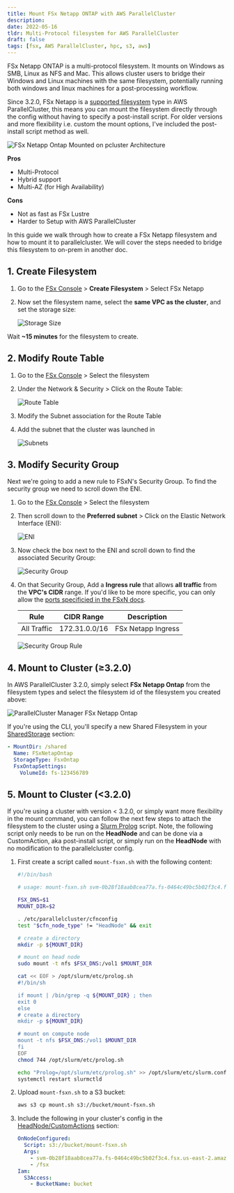```yaml
---
title: Mount FSx Netapp ONTAP with AWS ParallelCluster
description:
date: 2022-05-16
tldr: Multi-Protocol filesystem for AWS ParallelCluster
draft: false
tags: [fsx, AWS ParallelCluster, hpc, s3, aws]
---
```


FSx Netapp ONTAP is a multi-protocol filesystem. It mounts on Windows as SMB, Linux as NFS and Mac. This allows cluster users to bridge their Windows and Linux machines with the same filesystem, potentially running both windows and linux machines for a post-processing workflow.

Since 3.2.0, FSx Netapp is a [supported filesystem](https://docs.aws.amazon.com/parallelcluster/latest/ug/SharedStorage-v3.html#SharedStorage-v3-FsxOntapSettings) type in AWS ParallelCluster, this means you can mount the filesystem directly through the config without having to specify a post-install script. For older versions and more flexibility i.e. custom the mount options, I've included the post-install script method as well.

![FSx Netapp Ontap Mounted on pcluster Architecture](/img/fsxn-pcluster/architecture.png)

**Pros**

* Multi-Protocol
* Hybrid support
* Multi-AZ (for High Availability)

**Cons**

* Not as fast as FSx Lustre
* Harder to Setup with AWS ParallelCluster

In this guide we walk through how to create a FSx Netapp filesystem and how to mount it to parallelcluster. We will cover the steps needed to bridge this filesystem to on-prem in another doc.

## 1. Create Filesystem

1. Go to the [FSx Console](https://console.aws.amazon.com/fsx/home?) > **Create Filesystem** > Select FSx Netapp

2. Now set the filesystem name, select the **same VPC as the cluster**, and set the storage size:

    ![Storage Size](/img/fsxn-pcluster/create-fs.png)

Wait **~15 minutes** for the filesystem to create.

## 2. Modify Route Table

1. Go to the [FSx Console](https://console.aws.amazon.com/fsx/home?) > Select the filesystem
1. Under the Network & Security > Click on the Route Table:

    ![Route Table](/img/fsxn-pcluster/routetable.png)

1. Modify the Subnet association for the Route Table
1. Add the subnet that the cluster was launched in

    ![Subnets](/img/fsxn-pcluster/subnets.png)

## 3. Modify Security Group

Next we're going to add a new rule to FSxN's Security Group. To find the security group we need to scroll down the ENI.

1. Go to the [FSx Console](https://console.aws.amazon.com/fsx/home) > Select the filesystem
2. Then scroll down to the **Preferred subnet** > Click on the Elastic Network Interface (ENI):

    ![ENI](/img/fsxn-pcluster/eni.png)

3. Now check the box next to the ENI and scroll down to find the associated Security Group:

    ![Security Group](/img/fsxn-pcluster/security-group.png)

4. On that Security Group, Add a **Ingress rule** that allows **all traffic** from the **VPC's CIDR** range. If you'd like to be more specific, you can only allow the [ports specificied in the FSxN docs](https://docs.aws.amazon.com/fsx/latest/ONTAPGuide/limit-access-security-groups.html).

    | Rule      | CIDR Range | Description |
    | ----------- | ----------- | ----------- |
    | All Traffic      | 172.31.0.0/16       | FSx Netapp Ingress

    ![Security Group Rule](/img/fsxn-pcluster/security-group-rule.png)

## 4. Mount to Cluster (≥3.2.0)

In AWS ParallelCluster 3.2.0, simply select **FSx Netapp Ontap** from the filesystem types and select the filesystem id of the filesystem you created above:

![ParallelCluster Manager FSx Netapp Ontap](/img/fsxn-pcluster/pcm-fsxn.png)

If you're using the CLI, you'll specify a new Shared Filesystem in your [SharedStorage](https://docs.aws.amazon.com/parallelcluster/latest/ug/SharedStorage-v3.html#SharedStorage-v3.properties) section:

```yaml
- MountDir: /shared
  Name: FSxNetapOntap
  StorageType: FsxOntap
  FsxOntapSettings:
    VolumeId: fs-123456789
```

## 5. Mount to Cluster (<3.2.0)

If you're using a cluster with version < 3.2.0, or simply want more flexibility in the mount command, you can follow the next few steps to attach the filesystem to the cluster using a [Slurm Prolog](https://slurm.schedmd.com/prolog_epilog.html) script. Note, the following script only needs to be run on the **HeadNode** and can be done via a CustomAction, aka post-install script, or simply run on the **HeadNode** with no modification to the parallelcluster config.

1. First create a script called `mount-fsxn.sh` with the following content:

    ```bash
    #!/bin/bash

    # usage: mount-fsxn.sh svm-0b28f18aab8cea77a.fs-0464c49bc5b02f3c4.fsx.us-east-2.amazonaws.com /fsx

    FSX_DNS=$1
    MOUNT_DIR=$2

    . /etc/parallelcluster/cfnconfig
    test "$cfn_node_type" != "HeadNode" && exit

    # create a directory
    mkdir -p ${MOUNT_DIR}

    # mount on head node
    sudo mount -t nfs $FSX_DNS:/vol1 $MOUNT_DIR

    cat << EOF > /opt/slurm/etc/prolog.sh
    #!/bin/sh

    if mount | /bin/grep -q ${MOUNT_DIR} ; then
    exit 0
    else
    # create a directory
    mkdir -p ${MOUNT_DIR}

    # mount on compute node
    mount -t nfs $FSX_DNS:/vol1 $MOUNT_DIR
    fi
    EOF
    chmod 744 /opt/slurm/etc/prolog.sh

    echo "Prolog=/opt/slurm/etc/prolog.sh" >> /opt/slurm/etc/slurm.conf
    systemctl restart slurmctld
    ```

2. Upload `mount-fsxn.sh` to a S3 bucket:

    ```bash
    aws s3 cp mount.sh s3://bucket/mount-fsxn.sh
    ```

3. Include the following in your cluster's config in the [HeadNode/CustomActions](https://docs.aws.amazon.com/parallelcluster/latest/ug/HeadNode-v3.html#HeadNode-v3-CustomActions) section:

    ```yaml
    OnNodeConfigured:
      Script: s3://bucket/mount-fsxn.sh
      Args:
        - svm-0b28f18aab8cea77a.fs-0464c49bc5b02f3c4.fsx.us-east-2.amazonaws.com
        - /fsx
    Iam:
      S3Access:
        - BucketName: bucket
    ```
